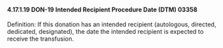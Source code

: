#### 4.17.1.19 DON-19 Intended Recipient Procedure Date (DTM) 03358

Definition: If this donation has an intended recipient (autologous, directed, dedicated, designated), the date the intended recipient is expected to receive the transfusion.
